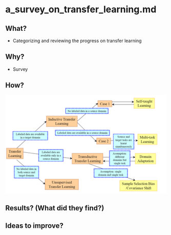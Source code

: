 # a_survey_on_transfer_learning.md
## What?
- Categorizing and reviewing the progress on transfer learning
## Why?
- Survey
## How?
![alt text](../images/transfer_learning.png)

## Results? (What did they find?)

## Ideas to improve?
<!-- REFERENCE -->
